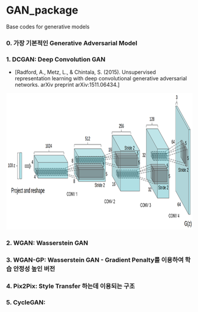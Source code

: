 # GAN_package
 Base codes for generative models

### 0. 가장 기본적인 Generative Adversarial Model

### 1. DCGAN: Deep Convolution GAN
- [Radford, A., Metz, L., & Chintala, S. (2015). Unsupervised representation learning with deep convolutional generative adversarial networks. arXiv preprint arXiv:1511.06434.]

<img src="./resources/DCGAN_1.PNG"  width="700" height="370">

### 2. WGAN: Wasserstein GAN

### 3. WGAN-GP: Wasserstein GAN - Gradient Penalty를 이용하여 학습 안정성 높인 버전

### 4. Pix2Pix: Style Transfer 하는데 이용되는 구조

### 5. CycleGAN:
